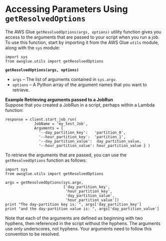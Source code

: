 # Accessing Parameters Using `getResolvedOptions`<a name="aws-glue-api-crawler-pyspark-extensions-get-resolved-options"></a>

The AWS Glue `getResolvedOptions(args, options)` utility function gives you access to the arguments that are passed to your script when you run a job\. To use this function, start by importing it from the AWS Glue `utils` module, along with the `sys` module:

```
import sys
from awsglue.utils import getResolvedOptions
```

**`getResolvedOptions(args, options)`**
+ `args` – The list of arguments contained in `sys.argv`\.
+ `options` – A Python array of the argument names that you want to retrieve\.

**Example Retrieving arguments passed to a JobRun**  
Suppose that you created a JobRun in a script, perhaps within a Lambda function:  

```
response = client.start_job_run(
             JobName = 'my_test_Job',
             Arguments = {
               '--day_partition_key':   'partition_0',
               '--hour_partition_key':  'partition_1',
               '--day_partition_value':  day_partition_value,
               '--hour_partition_value': hour_partition_value } )
```
To retrieve the arguments that are passed, you can use the `getResolvedOptions` function as follows:  

```
import sys
from awsglue.utils import getResolvedOptions

args = getResolvedOptions(sys.argv,
                          ['day_partition_key',
                           'hour_partition_key',
                           'day_partition_value',
                           'hour_partition_value'])
print "The day-partition key is: ", args['day_partition_key']
print "and the day-partition value is: ", args['day_partition_value']
```
Note that each of the arguments are defined as beginning with two hyphens, then referenced in the script without the hyphens\. The arguments use only underscores, not hyphens\. Your arguments need to follow this convention to be resolved\.
